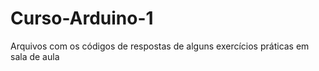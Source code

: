 # Curso-Arduino-1
Arquivos com os códigos de respostas de alguns exercícios práticas em sala de aula
